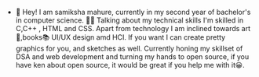 - 👋 Hey! 
I am samiksha mahure, currently in my second year of bachelor's in computer science. 👩‍🎓
Talking about my technical skills I'm skilled in C,C++ , HTML and CSS. 
Apart from technology I am inclined towards art🎨,books📚 UI/UX design amd HCI.
If you want I can create pretty graphics for you, and sketches as well.
Currently honing my skillset of DSA and web development and turning my hands to open source, if you have ken about open source, it would be great if you help me with it😀.

<!---
samiksha-5/samiksha-5 is a ✨ special ✨ repository because its `README.md` (this file) appears on your GitHub profile.
You can click the Preview link to take a look at your changes.
--->
